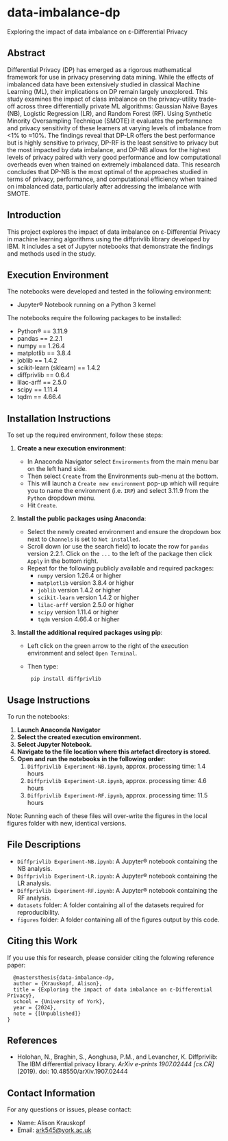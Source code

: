 # data-imbalance-dp
Exploring the impact of data imbalance on ε-Differential Privacy

## Abstract
Differential Privacy (DP) has emerged as a rigorous mathematical framework for use in privacy preserving data mining. While the effects of imbalanced data have been extensively studied in classical Machine Learning (ML), their implications on DP remain largely unexplored. This study examines the impact of class imbalance on the privacy-utility trade-off across three differentially private ML algorithms: Gaussian Naïve Bayes (NB), Logistic Regression (LR), and Random Forest (RF). Using Synthetic Minority Oversampling Technique (SMOTE) it evaluates the performance and privacy sensitivity of these learners at varying levels of imbalance
from <1% to ≈10%. The findings reveal that DP-LR offers the best performance but is highly sensitive to privacy, DP-RF is the least sensitive to privacy but the most impacted by data imbalance, and DP-NB allows for the highest levels of privacy paired with very good performance and low computational overheads even when trained on extremely imbalanced data. This research concludes that DP-NB is the most optimal of the approaches studied in terms of privacy, performance, and computational efficiency when trained on imbalanced data, particularly after addressing the imbalance with SMOTE.

## Introduction
This project explores the impact of data imbalance on ε-Differential Privacy in machine learning algorithms using the diffprivlib library developed by IBM. It includes a set of Jupyter notebooks that demonstrate the findings and methods used in the study.

## Execution Environment
The notebooks were developed and tested in the following environment:
- Jupyter® Notebook running on a Python 3 kernel 

The notebooks require the following packages to be installed:
- Python® == 3.11.9
- pandas == 2.2.1
- numpy == 1.26.4
- matplotlib == 3.8.4
- joblib == 1.4.2
- scikit-learn (sklearn) == 1.4.2
- diffprivlib == 0.6.4
- lilac-arff == 2.5.0
- scipy == 1.11.4
- tqdm == 4.66.4

## Installation Instructions
To set up the required environment, follow these steps:

1. **Create a new execution environment**:
    * In Anaconda Navigator select `Environments` from the main menu bar on the left hand side. 
    * Then select `Create` from the Environments sub-menu at the bottom. 
    * This will launch a `Create new environment` pop-up which will require you to name the environment (i.e. `IRP`) and select 3.11.9 from the `Python` dropdown menu. 
    * Hit `Create`.

2. **Install the public packages using Anaconda**:
    * Select the newly created environment and ensure the dropdown box next to `Channels` is set to `Not installed`.
    * Scroll down (or use the search field) to locate the row for `pandas` version 2.2.1. Click on the `...` to the left of the package then click `Apply` in the bottom right.
    * Repeat for the following publicly available and required packages:
        * `numpy` version 1.26.4 or higher
        * `matplotlib` version 3.8.4 or higher
        * `joblib` version 1.4.2 or higher
        * `scikit-learn` version 1.4.2 or higher
        * `lilac-arff` version 2.5.0 or higher
        * `scipy` version 1.11.4 or higher
        * `tqdm` version 4.66.4 or higher

3. **Install the additional required packages using pip**:
    * Left click on the green arrow to the right of the execution environment and select `Open Terminal`.
    *  Then type:

            pip install diffprivlib

## Usage Instructions
To run the notebooks:

1. **Launch Anaconda Navigator**
2. **Select the created execution environment.**
3. **Select Jupyter Notebook.**
4. **Navigate to the file location where this artefact directory is stored.**
5. **Open and run the notebooks in the following order**:
    1. `Diffprivlib Experiment-NB.ipynb`, approx. processing time: 1.4 hours
    2. `Diffprivlib Experiment-LR.ipynb`, approx. processing time: 4.6 hours
    3. `Diffprivlib Experiment-RF.ipynb`, approx. processing time: 11.5 hours

Note: Running each of these files will over-write the figures in the local figures folder with new, identical versions.

## File Descriptions
- `Diffprivlib Experiment-NB.ipynb`: A Jupyter® notebook containing the NB analysis.
- `Diffprivlib Experiment-LR.ipynb`: A Jupyter®  notebook containing the LR analysis.
- `Diffprivlib Experiment-RF.ipynb`: A Jupyter® notebook containing the RF analysis.
- `datasets` folder: A folder containing all of the datasets required for reproducibility.
- `figures` folder: A folder containing all of the figures output by this code.

## Citing this Work
If you use this for research, please consider citing the folowing reference paper:
```
  @mastersthesis{data-imbalance-dp,
  author = {Krauskopf, Alison},
  title = {Exploring the impact of data imbalance on ε-Differential Privacy},
  school = {University of York},
  year = {2024},
  note = {[Unpublished]}
}
```

## References
- Holohan, N., Braghin, S., Aonghusa, P.M., and Levancher, K. Diffprivlib: The IBM differential privacy library. *ArXiv e-prints 1907.02444 [cs.CR]* (2019). doi: 10.48550/arXiv.1907.02444

## Contact Information
For any questions or issues, please contact:
- Name: Alison Krauskopf
- Email: ark545@york.ac.uk
